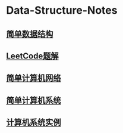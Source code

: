 # Data-Structure-Notes

## [简单数据结构](./docs/ds.md)

## [LeetCode题解](./docs/lc.md)

## [简单计算机网络](./docs/network.md)

## [简单计算机系统](./docs/csapp.md)

## [计算机系统实例](./docs/js.md)